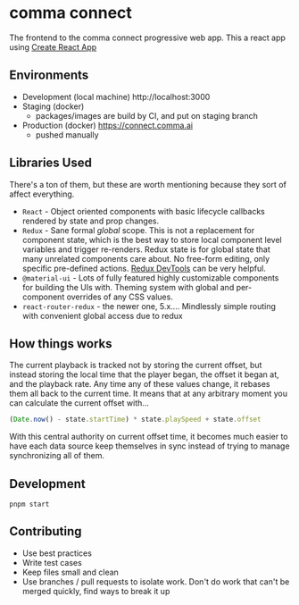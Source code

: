 # comma connect

The frontend to the comma connect progressive web app. This a react app using [Create React App](https://github.com/facebookincubator/create-react-app)

## Environments
 * Development (local machine) http://localhost:3000
 * Staging (docker)
   * packages/images are build by CI, and put on staging branch
 * Production (docker) https://connect.comma.ai
   * pushed manually

## Libraries Used
There's a ton of them, but these are worth mentioning because they sort of affect everything.

 * `React` - Object oriented components with basic lifecycle callbacks rendered by state and prop changes.
 * `Redux` - Sane formal *global* scope. This is not a replacement for component state, which is the best way to store local component level variables and trigger re-renders. Redux state is for global state that many unrelated components care about. No free-form editing, only specific pre-defined actions. [Redux DevTools](https://chrome.google.com/webstore/detail/redux-devtools/lmhkpmbekcpmknklioeibfkpmmfibljd?hl=en) can be very helpful.
 * `@material-ui` - Lots of fully featured highly customizable components for building the UIs with. Theming system with global and per-component overrides of any CSS values.
 * `react-router-redux` - the newer one, 5.x.... Mindlessly simple routing with convenient global access due to redux

## How things works
The current playback is tracked not by storing the current offset, but instead storing the local time that the player began, the offset it began at, and the playback rate. Any time any of these values change, it rebases them all back to the current time. It means that at any arbitrary moment you can calculate the current offset with...
```js
(Date.now() - state.startTime) * state.playSpeed + state.offset
```

With this central authority on current offset time, it becomes much easier to have each data source keep themselves in sync instead of trying to manage synchronizing all of them.

## Development
`pnpm start`

## Contributing

 * Use best practices
 * Write test cases
 * Keep files small and clean
 * Use branches / pull requests to isolate work. Don't do work that can't be merged quickly, find ways to break it up
